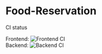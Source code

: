 # Food-Reservation

CI status

Frontend: ![Frontend CI](https://github.com/sseMG/Food-Reservation/actions/workflows/frontend-ci.yml/badge.svg)  
Backend: ![Backend CI](https://github.com/sseMG/Food-Reservation/actions/workflows/backend-ci.yml/badge.svg)